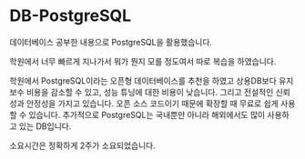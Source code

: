 # DB-PostgreSQL
데이터베이스 공부한 내용으로 PostgreSQL을 활용했습니다.

학원에서 너무 빠르게 지나가서 뭐가 뭔지 모를 정도여서 
따로 복습을 하였습니다.

학원에서 PostgreSQL이라는 오픈형 데이터베이스를 추천을 하였고
상용DB보다 유지보수 비용을 감소할 수 있고, 성능 튜닝에 대한 비용이 낮습니다.
그리고 전설적인 신뢰성과 안정성을 가지고 있습니다.
오픈 소스 코드이기 때문에 확장할 때 무료로 쉽게 사용할 수 있습니다.
추가적으로 PostgreSQL는 국내뿐만 아니라 해외에서도 많이 사용하고 있는 DB입니다.

소요시간은 정확하게 2주가 소요되었습니다.
